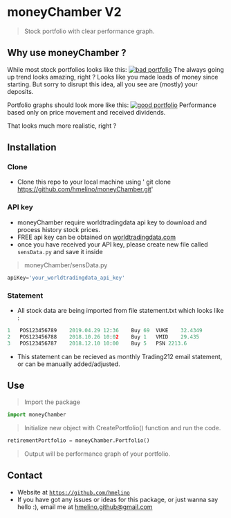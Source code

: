 
# moneyChamber V2
> Stock portfolio with clear performance graph.

## Why use moneyChamber ?
While most stock portfolios looks like this:
[![bad portfolio](https://i.ibb.co/t8bSQYY/Figure-2.png)]()
The always going up trend looks amazing, right ?
Looks like you made loads of money since starting. But sorry to disrupt this idea, all you see are (mostly) your deposits.

Portfolio graphs should look more like this:
[![good portfolio](https://i.ibb.co/5Lgvfkb/Figure-1.png)]()
Performance based only on price movement and received dividends.

That looks much more realistic, right ? 



## Installation
### Clone

- Clone this repo to your local machine using ' git clone https://github.com/hmelino/moneyChamber.git'
### API key 
- moneyChamber require worldtradingdata api key to download and process history stock prices.
- FREE api key can be obtained on [worldtradingdata.com](https://www.worldtradingdata.com/)
- once you have received your API key, please create new file called `sensData.py` and save it inside
> moneyChamber/sensData.py
```Python
apiKey='your_worldtradingdata_api_key'
```
### Statement
- All stock data are being imported from file  statement.txt which looks like :
```Python
1	POS123456789	2019.04.29 12:36	Buy	69	VUKE	32.4349				32.17	-18.28	0
2	POS123456788	2018.10.26 10:02	Buy	1	VMID	29.435				33.305	3.87	0
3	POS123456787	2018.12.10 10:00	Buy	5	PSN	2213.6				3054	42.02	0
```
- This statement can be recieved as monthly Trading212 email statement, or can be manually added/adjusted.

## Use

> Import the package 

```Python
import moneyChamber
```

> Initialize new object with CreatePortfolio() function and run the code.

```Python
retirementPortfolio = moneyChamber.Portfolio()
```
>Output will be performance graph of your portfolio.


## Contact

- Website at <a href="https://github.com/hmelino" target="_blank">`https://github.com/hmelino`</a>
- If you have got any issues or ideas for this package, or just wanna say hello :), email me at hmelino.github@gmail.com

